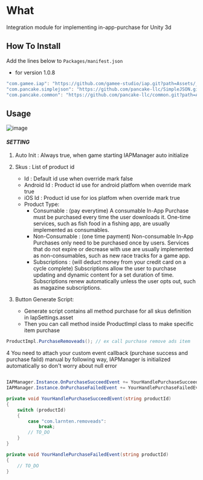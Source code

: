# What

Integration module for implementing in-app-purchase for Unity 3d

## How To Install

Add the lines below to `Packages/manifest.json`

- for version 1.0.8

```csharp
"com.gamee.iap": "https://github.com/gamee-studio/iap.git?path=Assets/_Root#1.0.8",
"com.pancake.simplejson": "https://github.com/pancake-llc/SimpleJSON.git?path=Assets/_Root#1.0.2",
"com.pancake.common": "https://github.com/pancake-llc/common.git?path=Assets/_Root#1.2.5",
```


## Usage

![image](https://user-images.githubusercontent.com/44673303/158574310-a4fcf82d-4bd3-494a-93b2-574db8cdff7a.png)

#### _SETTING_

1. Auto Init : Always true, when game starting IAPManager auto initialize

2. Skus : List of product id
    - Id : Default id use when override mark false
    - Android Id : Product id use for android platfom when override mark true
    - iOS Id : Product id use for ios platfom when override mark true
    - Product Type:
        - Consumable : (pay everytime)
          A consumable In-App Purchase must be purchased every time the user downloads it. One-time services, such as fish food in a fishing app, are usually implemented as
          consumables.
        - Non-Consumable : (one time payment)
          Non-consumable In-App Purchases only need to be purchased once by users. Services that do not expire or decrease with use are usually implemented as non-consumables, such
          as new race tracks for a game app.
        - Subscriptions : (will deduct money from your credit card on a cycle complete)
          Subscriptions allow the user to purchase updating and dynamic content for a set duration of time. Subscriptions renew automatically unless the user opts out, such as
          magazine subscriptions.

3. Button Generate Script:
    - Generate script contains all method purchase for all skus definition in IapSettings.asset
    - Then you can call method inside ProductImpl class to make specific item purchase

```c#
ProductImpl.PurchaseRemoveads(); // ex call purchase remove ads item
```

4 You need to attach your custom event callback (purchase success and purchase faild) manual by following way, IAPManager is initialized automatically so don't worry about null
error

```c#

IAPManager.Instance.OnPurchaseSucceedEvent += YourHandlePurchaseSucceedEvent;
IAPManager.Instance.OnPurchaseFailedEvent += YourHandlePurchaseFailedEvent;

private void YourHandlePurchaseSucceedEvent(string productId)
{
    switch (productId)
    {
        case "com.larnten.removeads":
            break;
        // TO_DO
    }
}

private void YourHandlePurchaseFailedEvent(string productId)
{
    // TO_DO        
}

```

